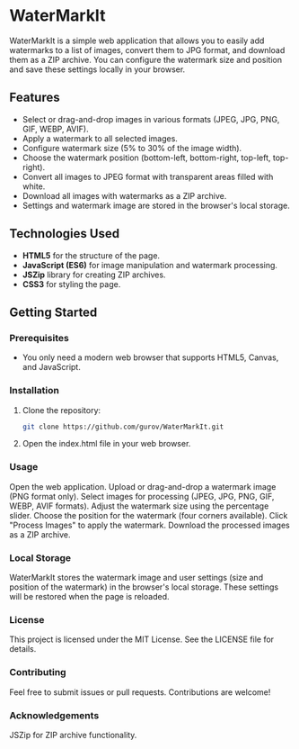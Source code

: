 # WaterMarkIt

WaterMarkIt is a simple web application that allows you to easily add watermarks to a list of images, convert them to JPG format, and download them as a ZIP archive. You can configure the watermark size and position and save these settings locally in your browser.

## Features

- Select or drag-and-drop images in various formats (JPEG, JPG, PNG, GIF, WEBP, AVIF).
- Apply a watermark to all selected images.
- Configure watermark size (5% to 30% of the image width).
- Choose the watermark position (bottom-left, bottom-right, top-left, top-right).
- Convert all images to JPEG format with transparent areas filled with white.
- Download all images with watermarks as a ZIP archive.
- Settings and watermark image are stored in the browser's local storage.

## Technologies Used

- **HTML5** for the structure of the page.
- **JavaScript (ES6)** for image manipulation and watermark processing.
- **JSZip** library for creating ZIP archives.
- **CSS3** for styling the page.

## Getting Started

### Prerequisites

- You only need a modern web browser that supports HTML5, Canvas, and JavaScript.

### Installation

1. Clone the repository:
   ```bash
   git clone https://github.com/gurov/WaterMarkIt.git
   ```
2. Open the index.html file in your web browser.


### Usage
Open the web application.
Upload or drag-and-drop a watermark image (PNG format only).
Select images for processing (JPEG, JPG, PNG, GIF, WEBP, AVIF formats).
Adjust the watermark size using the percentage slider.
Choose the position for the watermark (four corners available).
Click "Process Images" to apply the watermark.
Download the processed images as a ZIP archive.

### Local Storage

WaterMarkIt stores the watermark image and user settings (size and position of the watermark) in the browser's local storage. These settings will be restored when the page is reloaded.

### License
This project is licensed under the MIT License. See the LICENSE file for details.

### Contributing
Feel free to submit issues or pull requests. Contributions are welcome!

### Acknowledgements
JSZip for ZIP archive functionality.

